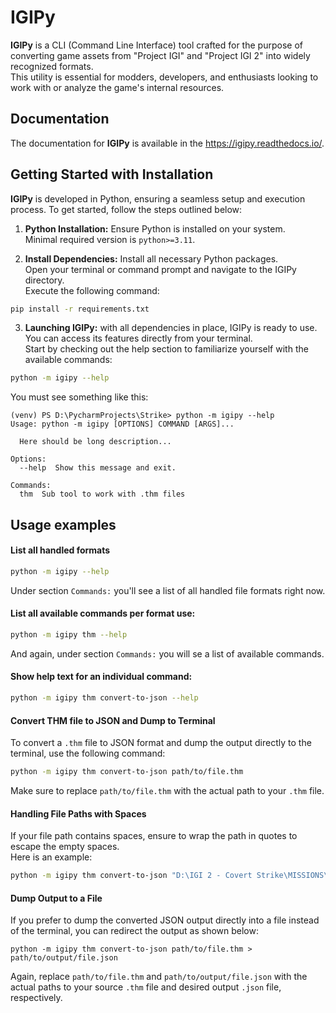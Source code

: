 # IGIPy

**IGIPy** is a CLI (Command Line Interface) tool crafted for the purpose of converting game assets from "Project IGI" and "Project IGI 2" into widely recognized formats. \
This utility is essential for modders, developers, and enthusiasts looking to work with or analyze the game's internal resources.

## Documentation

The documentation for **IGIPy** is available in the https://igipy.readthedocs.io/.


## Getting Started with Installation

**IGIPy** is developed in Python, ensuring a seamless setup and execution process. To get started, follow the steps outlined below:

1. **Python Installation:** Ensure Python is installed on your system. \
Minimal required version is `python>=3.11`.

2. **Install Dependencies:** Install all necessary Python packages. \
Open your terminal or command prompt and navigate to the IGIPy directory. \
Execute the following command:

```bash
pip install -r requirements.txt
```

3. **Launching IGIPy:** with all dependencies in place, IGIPy is ready to use. \
You can access its features directly from your terminal. \
Start by checking out the help section to familiarize yourself with the available commands:

```bash
python -m igipy --help
```

You must see something like this:

```
(venv) PS D:\PycharmProjects\Strike> python -m igipy --help
Usage: python -m igipy [OPTIONS] COMMAND [ARGS]...

  Here should be long description...

Options:
  --help  Show this message and exit.

Commands:
  thm  Sub tool to work with .thm files
```

## Usage examples

#### List all handled formats

```bash
python -m igipy --help
```

Under section `Commands:` you'll see a list of all handled file formats right now.

#### List all available commands per format use:

```bash
python -m igipy thm --help
```

And again, under section `Commands:` you will se a list of available commands.

#### Show help text for an individual command:

```bash
python -m igipy thm convert-to-json --help
```

#### Convert THM file to JSON and Dump to Terminal
To convert a `.thm` file to JSON format and dump the output directly to the terminal, use the following command:

```bash
python -m igipy thm convert-to-json path/to/file.thm
```

Make sure to replace `path/to/file.thm` with the actual path to your `.thm` file.

#### Handling File Paths with Spaces
If your file path contains spaces, ensure to wrap the path in quotes to escape the empty spaces. \
Here is an example:

```bash
python -m igipy thm convert-to-json "D:\IGI 2 - Covert Strike\MISSIONS\location1\level1\heightmaps\heightmaps000.thm"
```

#### Dump Output to a File
If you prefer to dump the converted JSON output directly into a file instead of the terminal, you can redirect the output as shown below:

```
python -m igipy thm convert-to-json path/to/file.thm > path/to/output/file.json
```

Again, replace `path/to/file.thm` and `path/to/output/file.json` with the actual paths to your source `.thm` file and desired output `.json` file, respectively.
